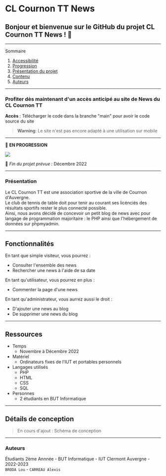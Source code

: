 # **CL Cournon TT News**

## Bonjour et bienvenue sur le GitHub du projet CL Cournon TT News !  👋

*******

Sommaire 
 1. [Accessibilité](#acces)
 2. [Progression](#progression)
 3. [Présentation du projet](#presentation)
 4. [Contenu](#contenu)
 5. [Auteurs](#auteurs)

*******

<div id='acces'/>

### Profiter dès maintenant d'un accès anticipé au site de News du CL Cournon TT

**Accès** : Télécharger le code dans la branche "main" pour avoir le code source du site

> **Warning**: Le site n'est pas encore adapté à une utilisation sur mobile  
*******

<div id='progression'/>

🚧  __EN PROGRESSION__

![](https://geps.dev/progress/60)

📆  _Fin du projet prévue :_ Décembre 2022

*******

<div id='presentation'/>

### **Présentation**

Le CL Cournon TT est une association sportive de la ville de Cournon d'Auvergne.  
Le club de tennis de table doit pour tenir au courant ses licénciés des résultats sportifs rester le plus connecté possible.  
Ainsi, nous avons décidé de concevoir un petit blog de news avec pour langage de programmation majoritaire : le PHP ainsi que l'hébergement de données sur pĥpmyadmin.  

*******

<div id='contenu'/>

## Fonctionnalités

En tant que simple visiteur, vous pourrez :  
- Consulter l'ensemble des news 
- Rechercher une news à l'aide de sa date

En tant qu'utilisateur, vous pourrez en plus :
- Commenter la page d'une news

En tant qu'administrateur, vous aurrez aussi le droit : 
- D'ajouter une news au blog  
- De supprimer une news du blog   

*******

## Ressources

- Temps
    - Novembre à Décembre 2022  
- Matériel
    - Ordinateurs fixes de l'IUT et portables personnels   
- Langages utilisés
    - PHP
    - HTML
    - CSS
    - SQL
- Personnes 
    - 2 étudiants en BUT Informatique

*******

## Détails de conception

> En cours d'ajout : Schéma de conception


*******

<div id='auteurs'/>

### Auteurs

Étudiants 2ème Annnée - BUT Informatique - IUT Clermont Auvergne - 2022-2023  
`BRODA Lou` - `CARREAU Alexis`
